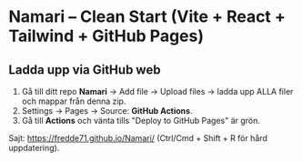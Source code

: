 # Namari – Clean Start (Vite + React + Tailwind + GitHub Pages)

## Ladda upp via GitHub web
1) Gå till ditt repo **Namari** → Add file → Upload files → ladda upp ALLA filer och mappar från denna zip.
2) Settings → Pages → Source: **GitHub Actions**.
3) Gå till **Actions** och vänta tills "Deploy to GitHub Pages" är grön.

Sajt: https://fredde71.github.io/Namari/ (Ctrl/Cmd + Shift + R för hård uppdatering).